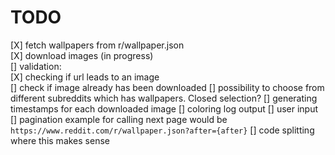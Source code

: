 # TODO

[X] fetch wallpapers from r/wallpaper.json  
[X] download images (in progress)  
[] validation:  
  [X] checking if url leads to an image  
  [] check if image already has been downloaded
[] possibility to choose from different subreddits which has wallpapers. Closed selection?
[] generating timestamps for each downloaded image
[] coloring log output
[] user input
[] pagination example for calling next page would be `https://www.reddit.com/r/wallpaper.json?after={after}`
[] code splitting where this makes sense